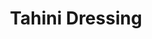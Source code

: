 ---
layout: recipe
title: Tahini Dressing
vegan: true
dish: Soßen

tags:
- Vegan
- Soße

categories: Soßen

ingredients:
- 1 Knoblauchzehe
- 4 EL Tahini
- 2 EL Zitronensaft
- 1 TL Senf
- 1 TL gemischte getrocknete Kräuter
- 1-2 TL Agavensirup
- 3-4 EL Wasser
- Salz
- Pfeffer

directions:
- Knoblauch pressen
- Alles zusammen mixen

servings: 2-4

source: Vegan Foodporn
---